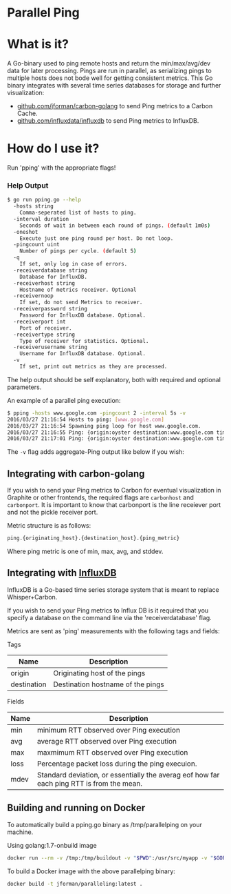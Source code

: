 Parallel Ping
=============

# What is it?

A Go-binary used to ping remote hosts and return the min/max/avg/dev data for later processing. Pings are run in parallel, as serializing pings to multiple hosts does not bode well for getting consistent metrics. This Go binary integrates with several time series databases for storage and further visualization:

* [github.com/jforman/carbon-golang](http://www.github.com/jforman/carbon-golang) to send Ping metrics to a Carbon Cache.
* [github.com/influxdata/influxdb](https://github.com/influxdata/influxdb/tree/master/client/v2) to send Ping metrics to InfluxDB.

# How do I use it?

Run 'pping' with the appropriate flags!

### Help Output

```bash
$ go run pping.go --help
  -hosts string
    Comma-seperated list of hosts to ping.
  -interval duration
    Seconds of wait in between each round of pings. (default 1m0s)
  -oneshot
    Execute just one ping round per host. Do not loop.
  -pingcount uint
    Number of pings per cycle. (default 5)
  -q 
    If set, only log in case of errors.
  -receiverdatabase string
    Database for InfluxDB.
  -receiverhost string
    Hostname of metrics receiver. Optional
  -receivernoop
    If set, do not send Metrics to receiver.
  -receiverpassword string
    Password for InfluxDB database. Optional.
  -receiverport int
    Port of receiver.
  -receivertype string
    Type of receiver for statistics. Optional.
  -receiverusername string
    Username for InfluxDB database. Optional.
  -v
    If set, print out metrics as they are processed.
```

The help output should be self explanatory, both with required and optional parameters. 

An example of a parallel ping execution:

```bash
$ pping -hosts www.google.com -pingcount 2 -interval 5s -v
2016/03/27 21:16:54 Hosts to ping: [www.google.com]
2016/03/27 21:16:54 Spawning ping loop for host www.google.com.
2016/03/27 21:16:55 Ping: {origin:oyster destination:www.google.com time:1459127815 stats:{loss:0 min:20.118 avg:21.142 max:22.166 mdev:1.024}}.
2016/03/27 21:17:01 Ping: {origin:oyster destination:www.google.com time:1459127821 stats:{loss:0 min:20.951 avg:21.543 max:22.136 mdev:0.61}}.
```

The `-v` flag adds aggregate-Ping output like below if you wish:

## Integrating with carbon-golang

If you wish to send your Ping metrics to Carbon for eventual visualization in Graphite or other frontends, the required flags are `carbonhost` and `carbonport`. It is important to know that carbonport is the line receiever port and not the pickle receiver port.

Metric structure is as follows:

```bash
ping.{originating_host}.{destination_host}.{ping_metric}
```

Where ping metric is one of min, max, avg, and stddev.

## Integrating with [InfluxDB](https://influxdata.com/)

InfluxDB is a Go-based time series storage system that is meant to replace Whisper+Carbon.

If you wish to send your Ping metrics to Influx DB is it required that you specify a database on the command line via the 'receiverdatabase' flag.

Metrics are sent as 'ping' measurements with the following tags and fields:

Tags

| Name | Description |
| --- | --- |
| origin | Originating host of the pings |
| destination | Destination hostname of the pings |

Fields

| Name | Description |
| --- | --- |
| min | minimum RTT observed over Ping execution |
| avg | average RTT observed over Ping execution |
| max | maxmimum RTT observed over Ping execution |
| loss | Percentage packet loss during the ping execuion. |
| mdev | Standard deviation, or essentially the averag eof how far each ping RTT is from the mean. |


## Building and running on Docker

To automatically build a pping.go binary as /tmp/parallelping on your machine.

Using golang:1.7-onbuild image

```bash
docker run --rm -v /tmp:/tmp/buildout -v "$PWD":/usr/src/myapp -v "$GOPATH":/go -w /usr/src/myapp -e CGO_ENABLED=0 golang:1.7-onbuild go build -o /tmp/buildout/parallelping
```

To build a Docker image with the above parallelping binary:

```bash
docker build -t jforman/paralleling:latest .
```
